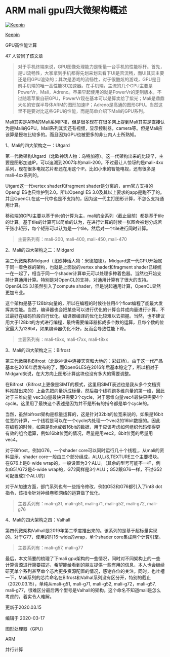 # ARM mali gpu四大微架构概述

[![Keepin](https://pic2.zhimg.com/v2-331087a42dec3682e7cdc1d688897661_xs.jpg?source=172ae18b)](https://www.zhihu.com/people/lovely-65-92)

[Keepin](https://www.zhihu.com/people/lovely-65-92)

GPU高性能计算



47 人赞同了该文章

> 对于手机终端来说，GPU图像处理能力是衡量一台手机的性能标杆。首先，是UI流畅性，大家拿到手机都得先划来划去看下UI是否流畅，而UI其实主要还是用GPU渲染的；其次是游戏的流畅性，对于很酷炫的游戏，GPU是目前手机端的唯一高性能3D加速器。在手机端，主流的几个GPU主要是PowerVr，Mali，Adreno。苹果早起使用的就是PowerVr的定制版本，不过随着苹果自研GPU，PowerVr现在基本可以是算卖给了紫光；Mali是鼎鼎大名的安谋半导体ARM的图形加速IP；Adreno是高通的图形GPU。当然这里不是要对比这些GPU的性能，而是简单介绍下Mali的GPU系列。

Mali其实是ARM的Mali系列IP核，但是很多现在在很多网上提到Mali其实是直接认为是Mali的GPU。Mali系列其实还有视频，显示控制器，camera等。但是Mali应该算是授权比较多的。而且因为GPU也被更多的非业内人士所熟知。

1、Mali的四大架构之一：Utgard

第一代微架构Utgard（北欧神话人物：乌特加德）。这一代架构出来的比较早，主要是图形加速IP。可以追溯到2007年的mali-200。不过最让人惊讶的是mali-4xx系列，现在很多电视芯片都还在用这个IP。比如小米的智能电视，还有很多是mali-4xx系列的。

Utgard这一代vertex shader和fragment shader是分离的，arm官方支持的Opengl ES也只维护到2.0。所以Opengl ES 3.0及其以上要求的app是跑不了的。并且OpenCL在这一代中也是不支持的，因为这一代主打图形计算，不怎么支持通用计算。

移动端的GPU主要以基于tile的计算为主，mali的全系列（截止目前）都是基于tile的计算。基于tile的计算可以简单的认为，在进行计算的时候一张图会被划分成若干张小矩形，每个矩形可以认为是一个tile，然后对一个tile进行同时计算。

> 主要系列有：mali-200, mali-400, mali-450, mali-470

2、Mali的四大架构之二：Midgard

第二代微架构Midgard（北欧神话人物：米德加德）。Midgard这一代GPU开始属于同一着色器的架构，也就是上面说的vertex shader和fragment shader已经统一在一起了，相当于同一个shader计算单元可以处理多种着色器。当然也开始支持计算通用计算。特别是对OpenCL的支持，对通用计算有了很大的支持。OpenGLES 3.1虽然引入了compute shader，但是说起通用计算，OpenCL显然更加专业。

这个架构是基于128bit向量的，所以在编程的时候往往用4个float编程了能最大发挥其性能。当然，编译器也会把某些可以进行优化的计算合并成向量进行计算，不过最好在编码阶段自行优化。编译器编译的优化比较难以去把握。当然，也不建议用大于128bit的方式进行编程，最终需要编译器拆成多个数的运算，且每个数的位宽最大为128bit，如果编译器优化不好，反而会导致性能下降。

> 主要系列有：mali-t6xx, mali-t7xx, mali-t8xx

3、Mali的四大架构之三：Bifrost

第三代微架构Bifrost（北欧神话中连接天宫和大地的：彩虹桥）。由于这一代产品基本在2016年后发布的了，而OpenGLES在2016年后基本稳定了，所以相对于Midgard来说，在大方向上图形计算这块也没有多大的需要调整。

在Bifrost（Bifrost上更像是SIMT的模式，这里用SIMT表述也是我从多个文档资料推敲出来的）上会先把向量拆成标量，然后每个线程跑多维向量的第一维，因此对于三维向量 vec3向量最快只需要3个cycle，对于思维向量vec4最快只需要4个cycle。这里用了最快这个表述是因为并不是所有的指令都是单个cycle的。

当然，虽然bifrost架构是标量运算的，这是针对32bit的位宽来说的，如果是16bit位宽的计算，一个线程是可以在一个cycle内处理一个vec2的16bit数据的。因此在编程的时候，如果是8bit或者16bit的数据，用于应该考虑如何组织代码使得更有效的组合运算，例如16bit位宽的情况，尽量是用vec2，8bit位宽的尽量用vec4。

对于Bifrost，例如G76，一个shader core可以同时运行几十个线程,，从mali的资料显示，shader core一般由三个部分组成，ALU,L/S,TEXTURE三个主要模块。在G76上是8-wide wrap的，一般设置为3个ALU。（其余的型号可能不一样，例如G51/G72是4-wide wrap的，G72同样是3个ALU；G52跟G76一样，不过G52可配置成2个ALU的）

对于AI加速方面，部门系列也有一些指令修改，例如G52和G76都引入了int8 dot指令，该指令针对神经卷积网络的运算做了优化。

> 主要系列有：mali-g31, mali-g51, mali-g71, mali-g52, mali-g72, mali-g76

4、Mali的四大架构之四：Valhall

第四代微架构Valhall是2019年第二季度推出来的。该系列的是基于超标量实现的。对于G77，使用的时16-wide的wrap，单个shader core集成两个计算引擎。

> 主要系列有：mali-g57, mali-g77

最后，本文简要的梳理了下mali gpu架构的一些情况，同时对不同架构上的一些计算资源进行简要描述，希望能给看到的朋友提供一些有用的信息，本人也会继续研究单个系列甚至单个芯片更多资源配置的情况，感谢各位的关注。同时，也吐槽一下，Mali系列的芯片命名在Bifrost和Valhal系列没有区分开，特别的截止（2020.03.15），单纯从mali-g51, mali-g71, mali-g52, mali-g72，mali-g57, mali-g77，很难区分最后两个型号是Valhall的架构。这个命名不知道mali是怎么考虑的，着实令人难解。

更新于2020.03.15

编辑于 2020-03-17

图形处理器（GPU）

ARM

并行计算